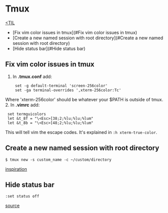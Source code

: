 # Tmux
[<TIL](Programming.md)
- [Fix vim color issues in tmux](#Fix vim color issues in tmux)
- [Create a new named session with root directory](#Create a new named session with root directory)
- [Hide status bar](#Hide status bar)

## Fix vim color issues in tmux
1. In **.tmux.conf** add:
   ```
    set -g default-terminal 'screen-256color'
    set -ga terminal-overrides ',xterm-256color:Tc'
   ```
Where 'xterm-256color' should be whatever your $PATH is outside of tmux.
2. In **.vimrc** add:
   ```
    set termguicolors
    let &t_8f = "\<Esc>[38;2;%lu;%lu;%lum"
    let &t_8b = "\<Esc>[48;2;%lu;%lu;%lum"
   ```
This will tell vim the escape codes. It's explained in `:h xterm-true-color`.


## Create a new named session with root directory
`$ tmux new -s custom_name -c ~/custom/directory`

[inspiration](https://github.com/jbranchaud/til/blob/master/tmux/change-base-directory-of-existing-session.md)

## Hide status bar
`:set status off`

[source](https://github.com/jbranchaud/til/blob/master/tmux/hiding-the-status-bar.md)
